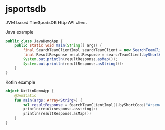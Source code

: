 # jsportsdb
JVM based TheSportsDB Http API client

Java example
```java
public class JavaDemoApp {
    public static void main(String[] args) {
        final SearchTeamClientImpl searchTeamClient = new SearchTeamClientImpl();
        final ResultResponse resultResponse = searchTeamClient.byShortCode("Ars");
        System.out.println(resultResponse.asMap());
        System.out.println(resultResponse.asString());
    }
}
```

Kotlin example
```kotlin
object KotlinDemoApp {
    @JvmStatic
    fun main(args: Array<String>) {
        val resultResponse = SearchTeamClientImpl().byShortCode("Arsenal")
        println(resultResponse.asString())
        println(resultResponse.asMap())
    }
}
```